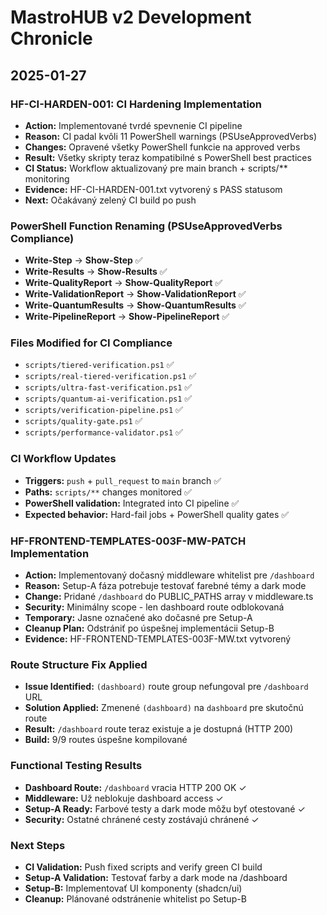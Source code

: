# MastroHUB v2 Development Chronicle

## 2025-01-27

### HF-CI-HARDEN-001: CI Hardening Implementation

- **Action:** Implementované tvrdé spevnenie CI pipeline
- **Reason:** CI padal kvôli 11 PowerShell warnings (PSUseApprovedVerbs)
- **Changes:** Opravené všetky PowerShell funkcie na approved verbs
- **Result:** Všetky skripty teraz kompatibilné s PowerShell best practices
- **CI Status:** Workflow aktualizovaný pre main branch + scripts/** monitoring
- **Evidence:** HF-CI-HARDEN-001.txt vytvorený s PASS statusom
- **Next:** Očakávaný zelený CI build po push

### PowerShell Function Renaming (PSUseApprovedVerbs Compliance)

- **Write-Step** → **Show-Step** ✅
- **Write-Results** → **Show-Results** ✅
- **Write-QualityReport** → **Show-QualityReport** ✅
- **Write-ValidationReport** → **Show-ValidationReport** ✅
- **Write-QuantumResults** → **Show-QuantumResults** ✅
- **Write-PipelineReport** → **Show-PipelineReport** ✅

### Files Modified for CI Compliance

- `scripts/tiered-verification.ps1` ✅
- `scripts/real-tiered-verification.ps1` ✅
- `scripts/ultra-fast-verification.ps1` ✅
- `scripts/quantum-ai-verification.ps1` ✅
- `scripts/verification-pipeline.ps1` ✅
- `scripts/quality-gate.ps1` ✅
- `scripts/performance-validator.ps1` ✅

### CI Workflow Updates

- **Triggers:** `push` + `pull_request` to `main` branch ✅
- **Paths:** `scripts/**` changes monitored ✅
- **PowerShell validation:** Integrated into CI pipeline ✅
- **Expected behavior:** Hard-fail jobs + PowerShell quality gates ✅

### HF-FRONTEND-TEMPLATES-003F-MW-PATCH Implementation

- **Action:** Implementovaný dočasný middleware whitelist pre `/dashboard`
- **Reason:** Setup-A fáza potrebuje testovať farebné témy a dark mode
- **Change:** Pridané `/dashboard` do PUBLIC_PATHS array v middleware.ts
- **Security:** Minimálny scope - len dashboard route odblokovaná
- **Temporary:** Jasne označené ako dočasné pre Setup-A
- **Cleanup Plan:** Odstrániť po úspešnej implementácii Setup-B
- **Evidence:** HF-FRONTEND-TEMPLATES-003F-MW.txt vytvorený

### Route Structure Fix Applied

- **Issue Identified:** `(dashboard)` route group nefungoval pre `/dashboard` URL
- **Solution Applied:** Zmenené `(dashboard)` na `dashboard` pre skutočnú route
- **Result:** `/dashboard` route teraz existuje a je dostupná (HTTP 200)
- **Build:** 9/9 routes úspešne kompilované

### Functional Testing Results

- **Dashboard Route:** `/dashboard` vracia HTTP 200 OK ✓
- **Middleware:** Už neblokuje dashboard access ✓
- **Setup-A Ready:** Farbové testy a dark mode môžu byť otestované ✓
- **Security:** Ostatné chránené cesty zostávajú chránené ✓

### Next Steps

- **CI Validation:** Push fixed scripts and verify green CI build
- **Setup-A Validation:** Testovať farby a dark mode na /dashboard
- **Setup-B:** Implementovať UI komponenty (shadcn/ui)
- **Cleanup:** Plánované odstránenie whitelist po Setup-B
